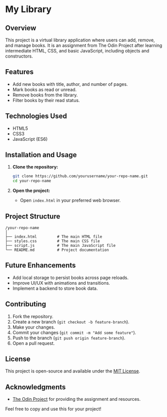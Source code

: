 # My Library

## Overview
This project is a virtual library application where users can add, remove, and manage books. It is an assignment from The Odin Project after learning intermediate HTML, CSS, and basic JavaScript, including objects and constructors.

## Features
- Add new books with title, author, and number of pages.
- Mark books as read or unread.
- Remove books from the library.
- Filter books by their read status.

## Technologies Used
- HTML5
- CSS3
- JavaScript (ES6)

## Installation and Usage
1. **Clone the repository:**
   ```bash
   git clone https://github.com/yourusername/your-repo-name.git
   cd your-repo-name
   ```

2. **Open the project:**
   - Open `index.html` in your preferred web browser.

## Project Structure
```
/your-repo-name
│
├── index.html         # The main HTML file
├── styles.css         # The main CSS file
├── script.js          # The main JavaScript file
└── README.md          # Project documentation
```

## Future Enhancements
- Add local storage to persist books across page reloads.
- Improve UI/UX with animations and transitions.
- Implement a backend to store book data.

## Contributing
1. Fork the repository.
2. Create a new branch (`git checkout -b feature-branch`).
3. Make your changes.
4. Commit your changes (`git commit -m "Add some feature"`).
5. Push to the branch (`git push origin feature-branch`).
6. Open a pull request.

## License
This project is open-source and available under the [MIT License](LICENSE).

## Acknowledgments
- [The Odin Project](https://www.theodinproject.com) for providing the assignment and resources.


Feel free to copy and use this for your project!
